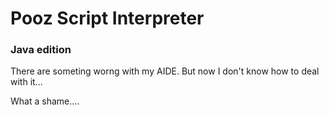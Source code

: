 # Pooz Script Interpreter
### Java edition

There are someting worng with my AIDE.
But now I don't know how to deal with it...

What a shame....
